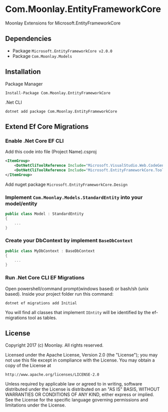 # Com.Moonlay.EntityFrameworkCore
Moonlay Extensions for Microsoft.EntityFrameworkCore

## Dependencies
- Package `Microsoft.EntityFrameworkCore v2.0.0`
- Package `Com.Moonlay.Models`

## Installation
Package Manager
```
Install-Package Com.Moonlay.EntityFrameworkCore
```

.Net CLI
```
dotnet add package Com.Moonlay.EntityFrameworkCore
```

## Extend Ef Core Migrations
### Enable .Net Core EF CLI
Add this code into file (Project Name).csproj
```xml
<ItemGroup>
    <DotNetCliToolReference Include="Microsoft.VisualStudio.Web.CodeGeneration.Tools" Version="2.0.0" />
    <DotNetCliToolReference Include="Microsoft.EntityFrameworkCore.Tools.DotNet" Version="2.0.0" />
</ItemGroup>
```
Add nuget package `Microsoft.EntityFrameworkCore.Design`

### Implement `Com.Moonlay.Models.StandardEntity` into your model/entity

```cs
public class Model : StandardEntity
{
    ...
}
```

### Create your DbContext by implement `BaseDbContext`
```cs
public class MyDbContext : BaseDbContext 
{
    ...
}
```

### Run .Net Core CLI EF Migrations
Open powershell/command prompt(windows based) or bash/sh (unix based). Inside your project folder run this command:
```
dotnet ef migrations add Initial
```
You will find all classes that implement `IEntity` will be identified by the ef-migrations tool as tables.



## License

Copyright 2017 (c) Moonlay. All rights reserved.

Licensed under the Apache License, Version 2.0 (the "License");
you may not use this file except in compliance with the License.
You may obtain a copy of the License at

    http://www.apache.org/licenses/LICENSE-2.0

Unless required by applicable law or agreed to in writing, software
distributed under the License is distributed on an "AS IS" BASIS,
WITHOUT WARRANTIES OR CONDITIONS OF ANY KIND, either express or implied.
See the License for the specific language governing permissions and
limitations under the License.